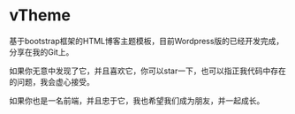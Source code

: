 # vTheme

基于bootstrap框架的HTML博客主题模板，目前Wordpress版的已经开发完成，分享在我的Git上。

如果你无意中发现了它，并且喜欢它，你可以star一下，也可以指正我代码中存在的问题，我会虚心接受。

如果你也是一名前端，并且忠于它，我也希望我们成为朋友，并一起成长。
